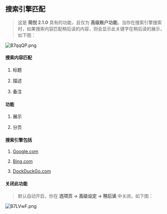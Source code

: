 搜索引擎匹配
---

> 这是 **简悦 2.1.0** 具有的功能，且仅为 **高级账户功能**。当你在搜索引擎搜索时，如果搜索内容匹配稍后读的内容，则会显示此关键字在稍后读的展示，如下图：

![B7qqQP.png](https://s1.ax1x.com/2020/11/09/B7qqQP.png)

#### 搜索内容匹配

1. 标题

2. 描述

3. 备注

#### 功能

1. 展示

2. 分页

#### 搜索引擎包括

1. [Google.com](https://www.google.com/)

2. [Bing.com](https://bing.com/)

3. [DockDuckGo.com](https://duckduckgo.com/)

#### 关闭此功能

> 默认自动开启，你在 **选项页 → 高级设定 → 稍后读** 中关闭，如下图：

![B7LVwF.png](https://s1.ax1x.com/2020/11/09/B7LVwF.png)
